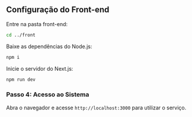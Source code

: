 ## Configuração do Front-end

Entre na pasta front-end:

```bash
cd ../front
```

Baixe as dependências do Node.js:

```bash
npm i
```

Inicie o servidor do Next.js:

```bash
npm run dev
```

### Passo 4: Acesso ao Sistema

Abra o navegador e acesse `http://localhost:3000` para utilizar o serviço.
